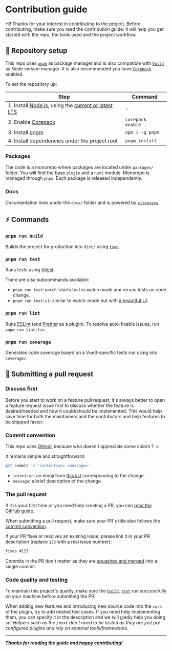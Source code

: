 # Contribution guide

Hi! Thanks for your interest in contributing to the project. Before contributing, make sure you read the contribution guide: it will help you get started with the repo, the tools used and the project workflow.

## 🔨 Repository setup

This repo uses [`pnpm`](https://pnpm.io) as package manager and is also compatible with [`Volta`](https://volta.sh/) as Node version manager.
It is also recommended you have [`Corepack`](https://nodejs.org/api/corepack.html) enabled.

To set the repository up:

| Step | Command |
|-------|--------|
| 1. Install [Node.js](https://nodejs.org/), using the [current or latest LTS](https://nodejs.org/en/about/releases/) | - |
| 2. Enable [Corepack](https://nodejs.org/api/corepack.html) | `corepack enable` |
| 3. Install [pnpm](https://pnpm.io) | `npm i -g pnpm` |
| 4. Install dependencies under the project root | `pnpm install` |

### Packages

The code is a monorepo where packages are located under `packages/` folder. You will find the base `plugin` and a `nuxt` module. Monorepo is managed through `pnpm`. Each package is released independently.

### Docs

Documentation lives under the `docs/` folder and is powered by [`vitepress`](https://vitepress.vuejs.org/).

## ⚡️ Commands

### `pnpm run build`

Builds the project for production into `dist/` using [`tsup`](https://tsup.egoist.dev/).

### `pnpm run test`

Runs tests using [Vitest](https://vitest.dev/).

There are also subcommands available:

- `pnpm run test:watch`: starts test in watch mode and reruns tests on code change.
- `pnpm run test:ui`: similar to watch-mode but with [a beautiful UI](https://vitest.dev/guide/ui.html).

### `pnpm run lint`

Runs [ESLint](https://eslint.org/) (and [Prettier](https:/prettier.io) as a plugin).
To resolve auto-fixable issues, run `pnpm run lint:fix`.

### `pnpm run coverage`

Generates code coverage based on a Vue3-specific tests run using into `coverage/`.

## 🙌 Submitting a pull request

### Discuss first

Before you start to work on a feature pull request, it's always better to open a feature request issue first to discuss whether the feature is desired/needed and how it could/should be implemented. This would help save time for both the maintainers and the contributors and help features to be shipped faster.

### Commit convention

This repo uses [Gitmoji](https://github.com/carloscuesta/gitmoji) because who doesn't appreciate some colors ? ☺️

It remains simple and straightforward:
```sh
git commit -m '<intention> <message>'
```
- `intention`: an emoji from [this list](https://gitmoji.dev/) corresponding to the change.
- `message`: a brief description of the change.

### The pull request

If it is your first time or you need help creating a PR, you can [read the GitHub guide](https://docs.github.com/en/pull-requests/collaborating-with-pull-requests/proposing-changes-to-your-work-with-pull-requests/creating-a-pull-request).

When submitting a pull request, make sure your PR's title also follows the [commit convention](#commit-convention).

If your PR fixes or resolves an existing issue, please link it in your PR description (replace `123` with a real issue number):

```md
fixes #123
```

Commits in the PR don't matter as they are [squashed and merged](https://docs.github.com/en/pull-requests/collaborating-with-pull-requests/incorporating-changes-from-a-pull-request/about-pull-request-merges#squash-and-merge-your-pull-request-commits) into a single commit.

### Code quality and testing

To maintain this project's quality, make sure the [`build`](#pnpm-run-build), [`test`](#pnpm-run-test) run successfully on your machine before submitting the PR.

When adding new features and introducing new source code into the `core` of the plugin, try to add related test cases.
If you need help implementing them, you can specify it in the description and we will gladly help you doing so!
_Helpers such as the `/nuxt` don't need to be tested as they are just pre-configured plugins and rely on external tools/frameworks._

***

_**Thanks for reading the guide and happy contributing!**_
